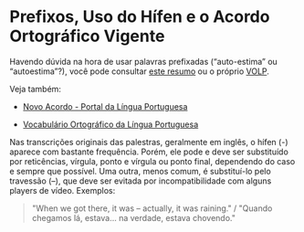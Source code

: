 # Prefixos, Uso do Hífen e o Acordo Ortográfico Vigente

Havendo dúvida na hora de usar palavras prefixadas (“auto-estima” ou “autoestima”?), você pode consultar [este resumo][ac1] ou o próprio [VOLP][ac2].

Veja também:

- [Novo Acordo - Portal da Língua Portuguesa][ac3]

- [Vocabulário Ortográfico da Língua Portuguesa][ac4]

Nas transcrições originais das palestras, geralmente em inglês, o hífen (-) aparece com bastante frequência. Porém, ele pode e deve ser substituído por reticências, vírgula, ponto e vírgula ou ponto final, dependendo do caso e sempre que possível. Uma outra, menos comum, é substituí-lo pelo travessão (–), que deve ser evitada por incompatibilidade com alguns players de vídeo. Exemplos:

> "When we got there, it was – actually, it was raining." / "Quando chegamos lá, estava... na verdade, estava chovendo."

[ac1]: http://www.abril.com.br/reforma-ortografica/hifen.shtml
[ac2]: http://www.academia.org.br/abl/cgi/cgilua.exe/sys/start.htm?sid=23
[ac3]: http://www.portaldalinguaportuguesa.org/index.php?action=novoacordo&page=mudanca
[ac4]: http://www.academia.org.br/abl/cgi/cgilua.exe/sys/start.htm?sid=19
